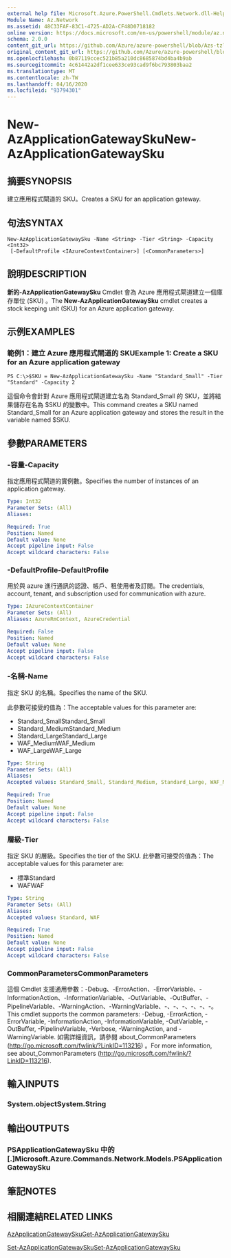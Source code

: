 ```yaml
---
external help file: Microsoft.Azure.PowerShell.Cmdlets.Network.dll-Help.xml
Module Name: Az.Network
ms.assetid: 48C33FAF-83C1-4725-AD2A-CF48D0718182
online version: https://docs.microsoft.com/en-us/powershell/module/az.network/new-azapplicationgatewaysku
schema: 2.0.0
content_git_url: https://github.com/Azure/azure-powershell/blob/Azs-tzl/src/Network/Network/help/New-AzApplicationGatewaySku.md
original_content_git_url: https://github.com/Azure/azure-powershell/blob/Azs-tzl/src/Network/Network/help/New-AzApplicationGatewaySku.md
ms.openlocfilehash: 0b87119ccec521b85a210dc8685874bd4ba4b9ab
ms.sourcegitcommit: 4c61442a2df1cee633ce93cad9f6bc793803baa2
ms.translationtype: MT
ms.contentlocale: zh-TW
ms.lasthandoff: 04/16/2020
ms.locfileid: "93794301"
---
```

# <span data-ttu-id="a4150-101">New-AzApplicationGatewaySku</span><span class="sxs-lookup"><span data-stu-id="a4150-101">New-AzApplicationGatewaySku</span></span>

## <span data-ttu-id="a4150-102">摘要</span><span class="sxs-lookup"><span data-stu-id="a4150-102">SYNOPSIS</span></span>
<span data-ttu-id="a4150-103">建立應用程式閘道的 SKU。</span><span class="sxs-lookup"><span data-stu-id="a4150-103">Creates a SKU for an application gateway.</span></span>

## <span data-ttu-id="a4150-104">句法</span><span class="sxs-lookup"><span data-stu-id="a4150-104">SYNTAX</span></span>

```
New-AzApplicationGatewaySku -Name <String> -Tier <String> -Capacity <Int32>
 [-DefaultProfile <IAzureContextContainer>] [<CommonParameters>]
```

## <span data-ttu-id="a4150-105">說明</span><span class="sxs-lookup"><span data-stu-id="a4150-105">DESCRIPTION</span></span>
<span data-ttu-id="a4150-106">**新的-AzApplicationGatewaySku** Cmdlet 會為 Azure 應用程式閘道建立一個庫存單位 (SKU) 。</span><span class="sxs-lookup"><span data-stu-id="a4150-106">The **New-AzApplicationGatewaySku** cmdlet creates a stock keeping unit (SKU) for an Azure application gateway.</span></span>

## <span data-ttu-id="a4150-107">示例</span><span class="sxs-lookup"><span data-stu-id="a4150-107">EXAMPLES</span></span>

### <span data-ttu-id="a4150-108">範例1：建立 Azure 應用程式閘道的 SKU</span><span class="sxs-lookup"><span data-stu-id="a4150-108">Example 1: Create a SKU for an Azure application gateway</span></span>
```
PS C:\>$SKU = New-AzApplicationGatewaySku -Name "Standard_Small" -Tier "Standard" -Capacity 2
```

<span data-ttu-id="a4150-109">這個命令會針對 Azure 應用程式閘道建立名為 Standard_Small 的 SKU，並將結果儲存在名為 $SKU 的變數中。</span><span class="sxs-lookup"><span data-stu-id="a4150-109">This command creates a SKU named Standard_Small for an Azure application gateway and stores the result in the variable named $SKU.</span></span>

## <span data-ttu-id="a4150-110">參數</span><span class="sxs-lookup"><span data-stu-id="a4150-110">PARAMETERS</span></span>

### <span data-ttu-id="a4150-111">-容量</span><span class="sxs-lookup"><span data-stu-id="a4150-111">-Capacity</span></span>
<span data-ttu-id="a4150-112">指定應用程式閘道的實例數。</span><span class="sxs-lookup"><span data-stu-id="a4150-112">Specifies the number of instances of an application gateway.</span></span>

```yaml
Type: Int32
Parameter Sets: (All)
Aliases: 

Required: True
Position: Named
Default value: None
Accept pipeline input: False
Accept wildcard characters: False
```

### <span data-ttu-id="a4150-113">-DefaultProfile</span><span class="sxs-lookup"><span data-stu-id="a4150-113">-DefaultProfile</span></span>
<span data-ttu-id="a4150-114">用於與 azure 進行通訊的認證、帳戶、租使用者及訂閱。</span><span class="sxs-lookup"><span data-stu-id="a4150-114">The credentials, account, tenant, and subscription used for communication with azure.</span></span>

```yaml
Type: IAzureContextContainer
Parameter Sets: (All)
Aliases: AzureRmContext, AzureCredential

Required: False
Position: Named
Default value: None
Accept pipeline input: False
Accept wildcard characters: False
```

### <span data-ttu-id="a4150-115">-名稱</span><span class="sxs-lookup"><span data-stu-id="a4150-115">-Name</span></span>
<span data-ttu-id="a4150-116">指定 SKU 的名稱。</span><span class="sxs-lookup"><span data-stu-id="a4150-116">Specifies the name of the SKU.</span></span>

<span data-ttu-id="a4150-117">此參數可接受的值為：</span><span class="sxs-lookup"><span data-stu-id="a4150-117">The acceptable values for this parameter are:</span></span>

- <span data-ttu-id="a4150-118">Standard_Small</span><span class="sxs-lookup"><span data-stu-id="a4150-118">Standard_Small</span></span>
- <span data-ttu-id="a4150-119">Standard_Medium</span><span class="sxs-lookup"><span data-stu-id="a4150-119">Standard_Medium</span></span>
- <span data-ttu-id="a4150-120">Standard_Large</span><span class="sxs-lookup"><span data-stu-id="a4150-120">Standard_Large</span></span>
- <span data-ttu-id="a4150-121">WAF_Medium</span><span class="sxs-lookup"><span data-stu-id="a4150-121">WAF_Medium</span></span>
- <span data-ttu-id="a4150-122">WAF_Large</span><span class="sxs-lookup"><span data-stu-id="a4150-122">WAF_Large</span></span>

```yaml
Type: String
Parameter Sets: (All)
Aliases: 
Accepted values: Standard_Small, Standard_Medium, Standard_Large, WAF_Medium, WAF_Large

Required: True
Position: Named
Default value: None
Accept pipeline input: False
Accept wildcard characters: False
```

### <span data-ttu-id="a4150-123">層級</span><span class="sxs-lookup"><span data-stu-id="a4150-123">-Tier</span></span>
<span data-ttu-id="a4150-124">指定 SKU 的層級。</span><span class="sxs-lookup"><span data-stu-id="a4150-124">Specifies the tier of the SKU.</span></span>
<span data-ttu-id="a4150-125">此參數可接受的值為：</span><span class="sxs-lookup"><span data-stu-id="a4150-125">The acceptable values for this parameter are:</span></span>

- <span data-ttu-id="a4150-126">標準</span><span class="sxs-lookup"><span data-stu-id="a4150-126">Standard</span></span>
- <span data-ttu-id="a4150-127">WAF</span><span class="sxs-lookup"><span data-stu-id="a4150-127">WAF</span></span>

```yaml
Type: String
Parameter Sets: (All)
Aliases: 
Accepted values: Standard, WAF

Required: True
Position: Named
Default value: None
Accept pipeline input: False
Accept wildcard characters: False
```

### <span data-ttu-id="a4150-128">CommonParameters</span><span class="sxs-lookup"><span data-stu-id="a4150-128">CommonParameters</span></span>
<span data-ttu-id="a4150-129">這個 Cmdlet 支援通用參數：-Debug、-ErrorAction、-ErrorVariable、-InformationAction、-InformationVariable、-OutVariable、-OutBuffer、-PipelineVariable、-WarningAction、-WarningVariable、-、-、-、-、-、-。</span><span class="sxs-lookup"><span data-stu-id="a4150-129">This cmdlet supports the common parameters: -Debug, -ErrorAction, -ErrorVariable, -InformationAction, -InformationVariable, -OutVariable, -OutBuffer, -PipelineVariable, -Verbose, -WarningAction, and -WarningVariable.</span></span> <span data-ttu-id="a4150-130">如需詳細資訊，請參閱 about_CommonParameters (http://go.microsoft.com/fwlink/?LinkID=113216) 。</span><span class="sxs-lookup"><span data-stu-id="a4150-130">For more information, see about_CommonParameters (http://go.microsoft.com/fwlink/?LinkID=113216).</span></span>

## <span data-ttu-id="a4150-131">輸入</span><span class="sxs-lookup"><span data-stu-id="a4150-131">INPUTS</span></span>

### <span data-ttu-id="a4150-132">System.object</span><span class="sxs-lookup"><span data-stu-id="a4150-132">System.String</span></span>

## <span data-ttu-id="a4150-133">輸出</span><span class="sxs-lookup"><span data-stu-id="a4150-133">OUTPUTS</span></span>

### <span data-ttu-id="a4150-134">PSApplicationGatewaySku 中的 [.]</span><span class="sxs-lookup"><span data-stu-id="a4150-134">Microsoft.Azure.Commands.Network.Models.PSApplicationGatewaySku</span></span>

## <span data-ttu-id="a4150-135">筆記</span><span class="sxs-lookup"><span data-stu-id="a4150-135">NOTES</span></span>

## <span data-ttu-id="a4150-136">相關連結</span><span class="sxs-lookup"><span data-stu-id="a4150-136">RELATED LINKS</span></span>

[<span data-ttu-id="a4150-137">AzApplicationGatewaySku</span><span class="sxs-lookup"><span data-stu-id="a4150-137">Get-AzApplicationGatewaySku</span></span>](./Get-AzApplicationGatewaySku.md)

[<span data-ttu-id="a4150-138">Set-AzApplicationGatewaySku</span><span class="sxs-lookup"><span data-stu-id="a4150-138">Set-AzApplicationGatewaySku</span></span>](./Set-AzApplicationGatewaySku.md)


